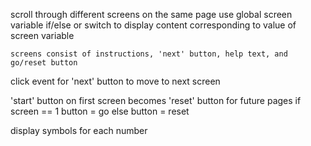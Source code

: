 scroll through different screens on the same page 
    use global screen variable
    if/else or switch to display content corresponding to value of screen variable
    
    screens consist of instructions, 'next' button, help text, and go/reset button

click event for 'next' button to move to next screen

'start' button on first screen becomes 'reset' button for future pages
    if screen == 1
        button = go
    else
        button = reset

display symbols for each number